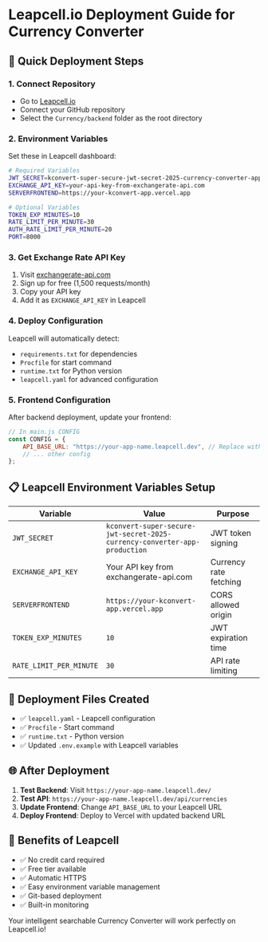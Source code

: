 # Leapcell.io Deployment Guide for Currency Converter

## 🚀 Quick Deployment Steps

### 1. **Connect Repository**
- Go to [Leapcell.io](https://leapcell.io)
- Connect your GitHub repository
- Select the `Currency/backend` folder as the root directory

### 2. **Environment Variables**
Set these in Leapcell dashboard:

```bash
# Required Variables
JWT_SECRET=kconvert-super-secure-jwt-secret-2025-currency-converter-app-production
EXCHANGE_API_KEY=your-api-key-from-exchangerate-api.com
SERVERFRONTEND=https://your-kconvert-app.vercel.app

# Optional Variables
TOKEN_EXP_MINUTES=10
RATE_LIMIT_PER_MINUTE=30
AUTH_RATE_LIMIT_PER_MINUTE=20
PORT=8000
```

### 3. **Get Exchange Rate API Key**
1. Visit [exchangerate-api.com](https://exchangerate-api.com/)
2. Sign up for free (1,500 requests/month)
3. Copy your API key
4. Add it as `EXCHANGE_API_KEY` in Leapcell

### 4. **Deploy Configuration**
Leapcell will automatically detect:
- `requirements.txt` for dependencies
- `Procfile` for start command
- `runtime.txt` for Python version
- `leapcell.yaml` for advanced configuration

### 5. **Frontend Configuration**
After backend deployment, update your frontend:

```javascript
// In main.js CONFIG
const CONFIG = {
    API_BASE_URL: "https://your-app-name.leapcell.dev", // Replace with actual URL
    // ... other config
};
```

## 📋 **Leapcell Environment Variables Setup**

| Variable | Value | Purpose |
|----------|-------|---------|
| `JWT_SECRET` | `kconvert-super-secure-jwt-secret-2025-currency-converter-app-production` | JWT token signing |
| `EXCHANGE_API_KEY` | Your API key from exchangerate-api.com | Currency rate fetching |
| `SERVERFRONTEND` | `https://your-kconvert-app.vercel.app` | CORS allowed origin |
| `TOKEN_EXP_MINUTES` | `10` | JWT expiration time |
| `RATE_LIMIT_PER_MINUTE` | `30` | API rate limiting |

## 🔧 **Deployment Files Created**

- ✅ `leapcell.yaml` - Leapcell configuration
- ✅ `Procfile` - Start command
- ✅ `runtime.txt` - Python version
- ✅ Updated `.env.example` with Leapcell variables

## 🌐 **After Deployment**

1. **Test Backend**: Visit `https://your-app-name.leapcell.dev/`
2. **Test API**: `https://your-app-name.leapcell.dev/api/currencies`
3. **Update Frontend**: Change `API_BASE_URL` to your Leapcell URL
4. **Deploy Frontend**: Deploy to Vercel with updated backend URL

## 🎯 **Benefits of Leapcell**

- ✅ No credit card required
- ✅ Free tier available
- ✅ Automatic HTTPS
- ✅ Easy environment variable management
- ✅ Git-based deployment
- ✅ Built-in monitoring

Your intelligent searchable Currency Converter will work perfectly on Leapcell.io!
